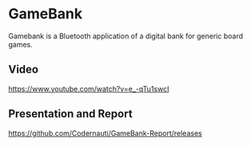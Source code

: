 # GameBank
Gamebank is a Bluetooth application of a digital bank for generic board games.

## Video
https://www.youtube.com/watch?v=e_-qTu1swcI

## Presentation and Report
https://github.com/Codernauti/GameBank-Report/releases


